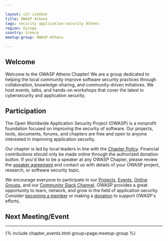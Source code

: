 ```yaml
---

layout: col-sidebar
title: OWASP Athens
tags: security application-security Athens
region: Europe
country: Greece 
meetup-group: OWASP-Athens

---
```


## Welcome
Welcome to the OWASP Athens Chapter! We are a group dedicated to helping the local community improve software security practices through collaboration, knowledge-sharing, and community-driven initiatives. We host events, talks, and hands-on workshops that cover the latest in cybersecurity and application security.

## Participation
The Open Worldwide Application Security Project (OWASP) is a nonprofit foundation focused on improving the security of software. Our projects, tools, documents, forums, and chapters are free and open to anyone interested in improving application security.

Our chapter is led by local leaders in line with the [Chapter Policy](https://owasp.org/www-policy/). Financial contributions should only be made online through the authorized donation button. If you'd like to be a speaker at any OWASP Chapter, please review the [speaker agreement](/www-policy/speaker-agreement) and contact us with details of your OWASP project, research, or software security topic.

We encourage everyone to participate in our [Projects](/projects), [Events](/events), [Online Groups](https://groups.google.com/a/owasp.com/), and our [Community Slack Channel](https://owasp.slack.com/). OWASP provides a great opportunity to learn, network, and grow in the field of application security. Consider [becoming a member](/membership) or making a [donation](/donate) to support OWASP's efforts.

## Next Meeting/Event
---------------------
{% include chapter_events.html group=page.meetup-group %}
